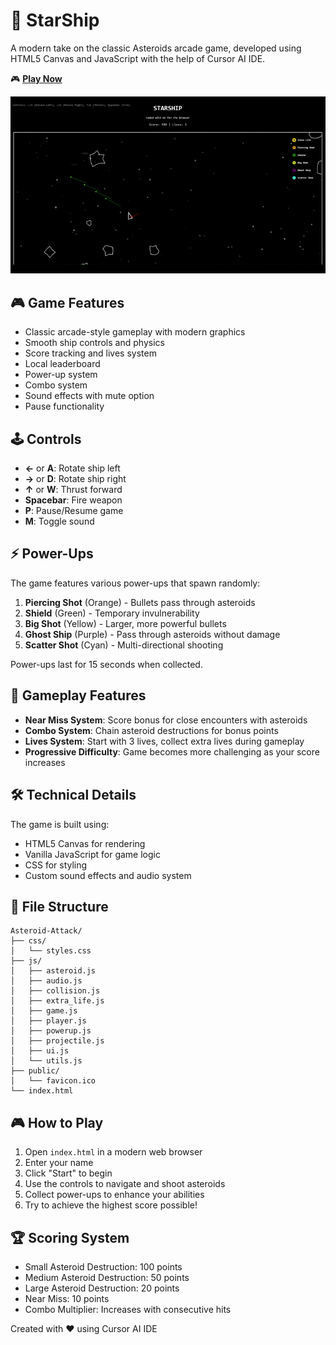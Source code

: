 # 🚀 StarShip

A modern take on the classic Asteroids arcade game, developed using HTML5 Canvas and JavaScript with the help of Cursor AI IDE.

🎮 **[Play Now](https://starship-cr7.netlify.app)**

![Starship Gameplay](public/starship.gif)

## 🎮 Game Features

- Classic arcade-style gameplay with modern graphics
- Smooth ship controls and physics
- Score tracking and lives system
- Local leaderboard
- Power-up system
- Combo system
- Sound effects with mute option
- Pause functionality

## 🕹️ Controls

- **←** or **A**: Rotate ship left
- **→** or **D**: Rotate ship right
- **↑** or **W**: Thrust forward
- **Spacebar**: Fire weapon
- **P**: Pause/Resume game
- **M**: Toggle sound

## ⚡ Power-Ups

The game features various power-ups that spawn randomly:

1. **Piercing Shot** (Orange) - Bullets pass through asteroids
2. **Shield** (Green) - Temporary invulnerability
3. **Big Shot** (Yellow) - Larger, more powerful bullets
4. **Ghost Ship** (Purple) - Pass through asteroids without damage
5. **Scatter Shot** (Cyan) - Multi-directional shooting

Power-ups last for 15 seconds when collected.

## 🎯 Gameplay Features

- **Near Miss System**: Score bonus for close encounters with asteroids
- **Combo System**: Chain asteroid destructions for bonus points
- **Lives System**: Start with 3 lives, collect extra lives during gameplay
- **Progressive Difficulty**: Game becomes more challenging as your score increases

## 🛠️ Technical Details

The game is built using:
- HTML5 Canvas for rendering
- Vanilla JavaScript for game logic
- CSS for styling
- Custom sound effects and audio system

## 🎨 File Structure

```
Asteroid-Attack/
├── css/
│   └── styles.css
├── js/
│   ├── asteroid.js
│   ├── audio.js
│   ├── collision.js
│   ├── extra_life.js
│   ├── game.js
│   ├── player.js
│   ├── powerup.js
│   ├── projectile.js
│   ├── ui.js
│   └── utils.js
├── public/
│   └── favicon.ico
└── index.html
```

## 🎮 How to Play

1. Open `index.html` in a modern web browser
2. Enter your name
3. Click "Start" to begin
4. Use the controls to navigate and shoot asteroids
5. Collect power-ups to enhance your abilities
6. Try to achieve the highest score possible!

## 🏆 Scoring System

- Small Asteroid Destruction: 100 points
- Medium Asteroid Destruction: 50 points
- Large Asteroid Destruction: 20 points
- Near Miss: 10 points
- Combo Multiplier: Increases with consecutive hits

Created with ❤️ using Cursor AI IDE
